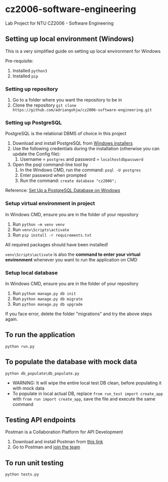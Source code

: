 # cz2006-software-engineering

Lab Project for NTU CZ2006 - Software Engineering

## Setting up local environment (Windows)

This is a very simplified guide on setting up local environment for Windows

Pre-requisite:

1. Installed `python3`
2. Installed `pip`

### Setting up repository

1. Go to a folder where you want the repository to be in
2. Clone the repository
`git clone https://github.com/adriangohjw/cz2006-software-engineering.git`

### Setting up PostgreSQL

PostgreSQL is the relational DBMS of choice in this project
 
1. Download and install PostgreSQL from [Windows installers](https://www.postgresql.org/download/windows/)
 2. Use the following credentials during the installation (otherwise you can update the Config file):
	 1. Username = `postgres` and password = `localhostdbpassword`
 3. Open the psql command-line tool by 
	 1. In the Windows CMD, run the command: `psql -U postgres`  
	 2. Enter password when prompted
	 3. Run the command: `create database "cz2006";`
    
Reference: [Set Up a PostgreSQL Database on Windows](https://www.microfocus.com/documentation/idol/IDOL_12_0/MediaServer/Guides/html/English/Content/Getting_Started/Configure/_TRN_Set_up_PostgreSQL.htm)

### Setup virtual environment in project

In Windows CMD, ensure you are in the folder of your repository

1. Run `python –m venv venv`
2. Run `venv\Scripts\activate` 
3. Run `pip install -r requirements.txt`

All required packages should have been installed!

`venv\Scripts\activate` is also the <b>command to enter your virtual environment</b> whenever you want to run the application on CMD

### Setup local database
In Windows CMD, ensure you are in the folder of your repository

1. Run `python manage.py db init` 
2. Run `python manage.py db migrate`
3. Run `python manage.py db upgrade`

If you face error, delete the folder "migrations" and try the above steps again.

## To run the application
`python run.py`

## To populate the database with mock data
`python db_populate\db_populate.py`

- WARNING: It will wipe the entire local test DB clean, before populating it with mock data
- To populate in local actual DB, replace `from run_test import create_app` with `from run import create_app`, save the file and execute the same command

## Testing API endpoints

Postman is a Collaboration Platform for API Development

1. Download and install Postman from [this link](https://www.postman.com/downloads/)
2. Go to Postman and [join the team](https://app.getpostman.com/join-team?invite_code=bd6c25557a885c34cf660dff1156c0a8&ws=3f9319a1-921e-4a92-af38-cc946d30ee25)

## To run unit testing
`python tests.py`
